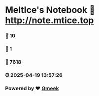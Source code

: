 # MeltIce's Notebook :link: http://note.mtice.top 
### :page_facing_up: [10](http://note.mtice.top/tag.html) 
### :speech_balloon: 1 
### :hibiscus: 7618 
### :alarm_clock: 2025-04-19 13:57:26 
### Powered by :heart: [Gmeek](https://github.com/Meekdai/Gmeek)
